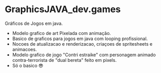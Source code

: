 # GraphicsJAVA_dev.games
Gráficos de Jogos em java.

- Modelo grafico de art Pixelada com animação.
- Basico de graficos para jogos em java com looping profissional.
- Nocoes de atualizacao e renderizacao, criaçoes de spritesheets e animacoes.
- Modelo grafico de jogo "Contri estraike" com personagem animado contra-terrorista de "dual bereta" feito em pixels.
- Só o basico 😎
